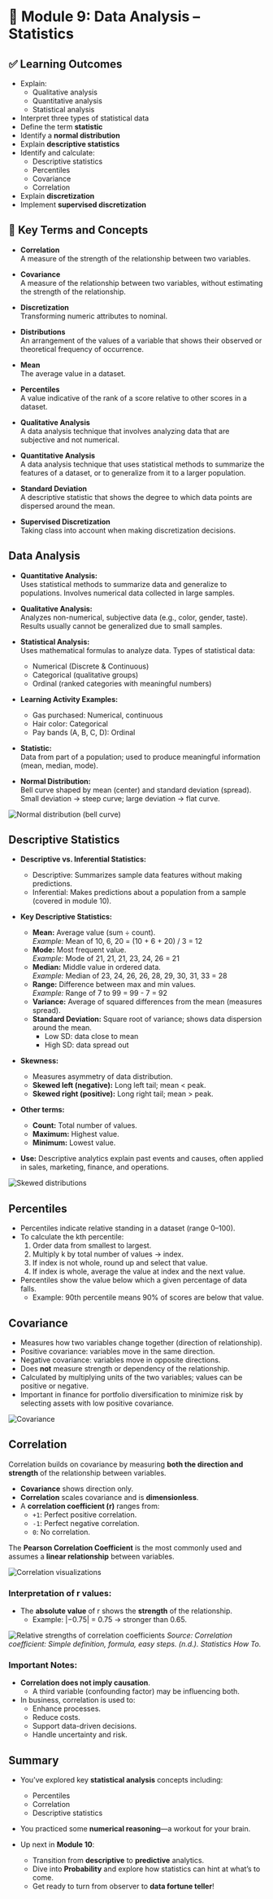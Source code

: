 # 📘 Module 9: Data Analysis – Statistics

## ✅ Learning Outcomes
- Explain:
  - Qualitative analysis
  - Quantitative analysis
  - Statistical analysis
- Interpret three types of statistical data
- Define the term **statistic**
- Identify a **normal distribution**
- Explain **descriptive statistics**
- Identify and calculate:
  - Descriptive statistics
  - Percentiles
  - Covariance
  - Correlation
- Explain **discretization**
- Implement **supervised discretization**

## 🧠 Key Terms and Concepts

- **Correlation**  
  A measure of the strength of the relationship between two variables.

- **Covariance**  
  A measure of the relationship between two variables, without estimating the strength of the relationship.

- **Discretization**  
  Transforming numeric attributes to nominal.

- **Distributions**  
  An arrangement of the values of a variable that shows their observed or theoretical frequency of occurrence.

- **Mean**  
  The average value in a dataset.

- **Percentiles**  
  A value indicative of the rank of a score relative to other scores in a dataset.

- **Qualitative Analysis**  
  A data analysis technique that involves analyzing data that are subjective and not numerical.

- **Quantitative Analysis**  
  A data analysis technique that uses statistical methods to summarize the features of a dataset, or to generalize from it to a larger population.

- **Standard Deviation**  
  A descriptive statistic that shows the degree to which data points are dispersed around the mean.

- **Supervised Discretization**  
  Taking class into account when making discretization decisions.

## Data Analysis

- **Quantitative Analysis:**  
  Uses statistical methods to summarize data and generalize to populations. Involves numerical data collected in large samples.

- **Qualitative Analysis:**  
  Analyzes non-numerical, subjective data (e.g., color, gender, taste). Results usually cannot be generalized due to small samples.

- **Statistical Analysis:**  
  Uses mathematical formulas to analyze data. Types of statistical data:  
  - Numerical (Discrete & Continuous)  
  - Categorical (qualitative groups)  
  - Ordinal (ranked categories with meaningful numbers)

- **Learning Activity Examples:**  
  - Gas purchased: Numerical, continuous  
  - Hair color: Categorical  
  - Pay bands (A, B, C, D): Ordinal

- **Statistic:**  
  Data from part of a population; used to produce meaningful information (mean, median, mode).

- **Normal Distribution:**  
  Bell curve shaped by mean (center) and standard deviation (spread). Small deviation → steep curve; large deviation → flat curve.

![Normal distribution (bell curve)](images/bell_curve.png)

## Descriptive Statistics

- **Descriptive vs. Inferential Statistics:**  
  - Descriptive: Summarizes sample data features without making predictions.  
  - Inferential: Makes predictions about a population from a sample (covered in module 10).

- **Key Descriptive Statistics:**  
  - **Mean:** Average value (sum ÷ count).  
    *Example:* Mean of 10, 6, 20 = (10 + 6 + 20) / 3 = 12  
  - **Mode:** Most frequent value.  
    *Example:* Mode of 21, 21, 21, 23, 24, 26 = 21  
  - **Median:** Middle value in ordered data.  
    *Example:* Median of 23, 24, 26, 26, 28, 29, 30, 31, 33 = 28  
  - **Range:** Difference between max and min values.  
    *Example:* Range of 7 to 99 = 99 - 7 = 92  
  - **Variance:** Average of squared differences from the mean (measures spread).  
  - **Standard Deviation:** Square root of variance; shows data dispersion around the mean.  
    - Low SD: data close to mean  
    - High SD: data spread out

- **Skewness:**  
  - Measures asymmetry of data distribution.  
  - **Skewed left (negative):** Long left tail; mean < peak.  
  - **Skewed right (positive):** Long right tail; mean > peak.

- **Other terms:**  
  - **Count:** Total number of values.  
  - **Maximum:** Highest value.  
  - **Minimum:** Lowest value.

- **Use:** Descriptive analytics explain past events and causes, often applied in sales, marketing, finance, and operations.

![Skewed distributions](images/skewed.png)

## Percentiles

- Percentiles indicate relative standing in a dataset (range 0–100).
- To calculate the kth percentile:  
  1. Order data from smallest to largest.  
  2. Multiply k by total number of values → index.  
  3. If index is not whole, round up and select that value.  
  4. If index is whole, average the value at index and the next value.  
- Percentiles show the value below which a given percentage of data falls.  
  - Example: 90th percentile means 90% of scores are below that value.

## Covariance

- Measures how two variables change together (direction of relationship).  
- Positive covariance: variables move in the same direction.  
- Negative covariance: variables move in opposite directions.  
- Does **not** measure strength or dependency of the relationship.  
- Calculated by multiplying units of the two variables; values can be positive or negative.  
- Important in finance for portfolio diversification to minimize risk by selecting assets with low positive covariance.

![Covariance](images/covariance.png)

## Correlation

Correlation builds on covariance by measuring **both the direction and strength** of the relationship between variables.

- **Covariance** shows direction only.
- **Correlation** scales covariance and is **dimensionless**.
- A **correlation coefficient (r)** ranges from:
  - `+1`: Perfect positive correlation.
  - `-1`: Perfect negative correlation.
  - `0`: No correlation.

The **Pearson Correlation Coefficient** is the most commonly used and assumes a **linear relationship** between variables.

![Correlation visualizations](images/correlation.png)

### Interpretation of r values:

- The **absolute value** of r shows the **strength** of the relationship.
  - Example: |−0.75| = 0.75 → stronger than 0.65.

![Relative strengths of correlation coefficients](images/relative.png)
*Source: Correlation coefficient: Simple definition, formula, easy steps. (n.d.). Statistics How To.*

### Important Notes:

- **Correlation does not imply causation**.
  - A third variable (confounding factor) may be influencing both.
- In business, correlation is used to:
  - Enhance processes.
  - Reduce costs.
  - Support data-driven decisions.
  - Handle uncertainty and risk.

## Summary

- You’ve explored key **statistical analysis** concepts including:
  - Percentiles
  - Correlation
  - Descriptive statistics

- You practiced some **numerical reasoning**—a workout for your brain.

- Up next in **Module 10**:
  - Transition from **descriptive** to **predictive** analytics.
  - Dive into **Probability** and explore how statistics can hint at what’s to come.
  - Get ready to turn from observer to **data fortune teller**!
